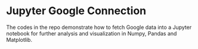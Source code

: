 # Jupyter Google Connection
The codes in the repo demonstrate how to fetch Google data into a Jupyter notebook for further analysis and visualization in Numpy, Pandas and Matplotlib.
